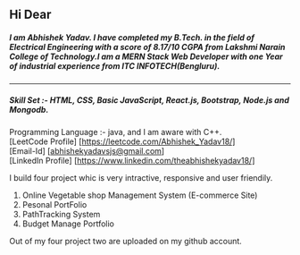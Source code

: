 ## Hi Dear

##### I am Abhishek Yadav. I have completed my B.Tech. in the field of Electrical Engineering with a score of 8.17/10 CGPA from Lakshmi Narain College of Technology.I am a MERN Stack Web Developer with one Year of industrial experience from ITC INFOTECH(Bengluru).
---
##### Skill Set :-  HTML, CSS, Basic JavaScript, React.js, Bootstrap, Node.js and Mongodb.
Programming Language :- java, and I am aware with C++. </br>
[LeetCode Profile]  [https://leetcode.com/Abhishek_Yadav18/] </br>
[Email-Id]  [abhishekyadavsjs@gmail.com] </br>
[LinkedIn Profile]  [https://www.linkedin.com/theabhishekyadav18/]

I build four project whic is very intractive, responsive and user friendily. </br>
1. Online Vegetable shop Management System (E-commerce Site)
2. Pesonal PortFolio
3. PathTracking System
4. Budget Manage Portfolio

Out of my four project two are uploaded on my github account.
